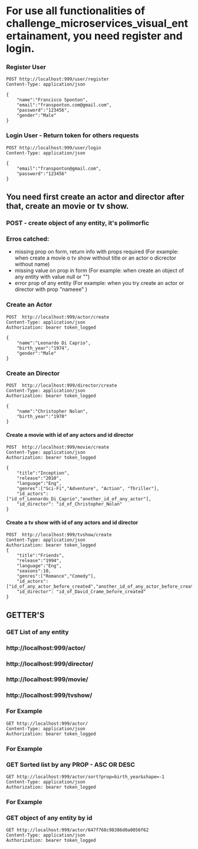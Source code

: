 # For use all functionalities of challenge_microservices_visual_entertainament, you need register and login.

### Register User
```
POST http://localhost:999/user/register
Content-Type: application/json

{
    "name":"Francisco Sponton",
    "email":"fransponton.com@gmail.com",
    "password":"123456",
    "gender":"Male"
}
```

### Login User - Return token for others requests
```
POST http://localhost:999/user/login
Content-Type: application/json

{
    "email":"fransponton@gmail.com",
    "password":"123456"
}
```

## You need first create an actor and director after that, create an movie or tv show.

### POST - create object of any entity, it's polimorfic

### Erros catched:
*  missing prop on form, return info with props required   (For example: when create a movie o tv show without title or an actor o dicrector without name)
*  missing value on prop in form (For example: when create an object of any entity with value null or "")
*  error prop of any entity (For example: when you try create an actor or director with prop "nameee" )


### Create an Actor
```
POST  http://localhost:999/actor/create
Content-Type: application/json
Authorization: bearer token_logged

{
    "name":"Leonardo Di Caprio",
    "birth_year":"1974",
    "gender":"Male"
}
```
### Create an Director
```
POST  http://localhost:999/director/create
Content-Type: application/json
Authorization: bearer token_logged

{
    "name":"Christopher Nolan",
    "birth_year":"1970"
}
```


#### Create a movie with id of any actors and id director
```
POST  http://localhost:999/movie/create
Content-Type: application/json
Authorization: bearer token_logged

{
    "title":"Inception",
    "release":"2010",
    "language":"Eng",
    "genres":["Sci-Fi","Adventure", "Action", "Thriller"],
    "id_actors":["id_of_Leonardo_Di_Caprio","another_id_of_any_actor"],
    "id_director": "id_of_Christopher_Nolan"
}
```

#### Create a tv show with id of any actors and id director
```
POST  http://localhost:999/tvshow/create
Content-Type: application/json
Authorization: bearer token_logged
{
    "title":"Friends",
    "release":"1994",
    "language":"Eng",
    "seasons":10,
    "genres":["Romance","Comedy"],
    "id_actors":["id_of_any_actor_before_created","another_id_of_any_actor_before_created"],
    "id_director": "id_of_David_Crame_before_created"
}
```

## GETTER'S

### GET List of any entity 
### http://localhost:999/actor/ 
### http://localhost:999/director/ 
### http://localhost:999/movie/ 
### http://localhost:999/tvshow/

### For Example
```
GET http://localhost:999/actor/
Content-Type: application/json
Authorization: bearer token_logged
```

### For Example
### GET Sorted list by any PROP - ASC OR DESC 
```
GET http://localhost:999/actor/sort?prop=birth_year&shape=-1
Content-Type: application/json
Authorization: bearer token_logged
```
### For Example
### GET object of any entity by id
```
GET http://localhost:999/actor/647f768c98386d0a0056f62
Content-Type: application/json
Authorization: bearer token_logged
```

